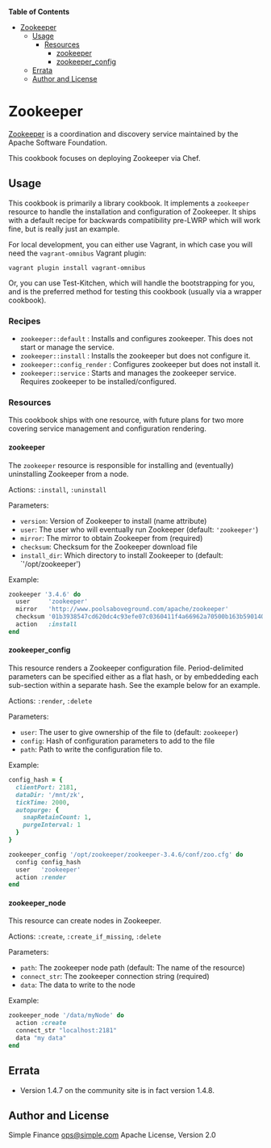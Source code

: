 **Table of Contents**

- [Zookeeper](#zookeeper)
  - [Usage](#usage)
    - [Resources](#resources)
      - [zookeeper](#zookeeper)
      - [zookeeper_config](#zookeeper_config)
  - [Errata](#errata)
  - [Author and License](#author-and-license)

# Zookeeper
[Zookeeper](http://zookeeper.apache.org/) is a coordination and discovery
service maintained by the Apache Software Foundation.

This cookbook focuses on deploying Zookeeper via Chef.

## Usage
This cookbook is primarily a library cookbook. It implements a `zookeeper`
resource to handle the installation and configuration of Zookeeper. It ships
with a default recipe for backwards compatibility pre-LWRP which will work
fine, but is really just an example.

For local development, you can either use Vagrant, in which case you will need
the `vagrant-omnibus` Vagrant plugin:

`vagrant plugin install vagrant-omnibus`

Or, you can use Test-Kitchen, which will handle the bootstrapping for you, and
is the preferred method for testing this cookbook (usually via a wrapper
cookbook).

### Recipes

 * `zookeeper::default` : Installs and configures zookeeper. This does not start or manage the service.
 * `zookeeper::install` : Installs the zookeeper but does not configure it.
 * `zookeeper::config_render` : Configures zookeeper but does not install it.
 * `zookeeper::service` : Starts and manages the zookeeper service. Requires zookeeper to be installed/configured.

### Resources
This cookbook ships with one resource, with future plans for two more covering
service management and configuration rendering.

#### zookeeper
The `zookeeper` resource is responsible for installing and (eventually)
uninstalling Zookeeper from a node.

Actions: `:install`, `:uninstall`

Parameters:
* `version`: Version of Zookeeper to install (name attribute)
* `user`: The user who will eventually run Zookeeper (default: `'zookeeper'`)
* `mirror`: The mirror to obtain Zookeeper from (required)
* `checksum`: Checksum for the Zookeeper download file
* `install_dir`: Which directory to install Zookeeper to (default:
  `'/opt/zookeeper')

Example:
``` ruby
zookeeper '3.4.6' do
  user     'zookeeper'
  mirror   'http://www.poolsaboveground.com/apache/zookeeper'
  checksum '01b3938547cd620dc4c93efe07c0360411f4a66962a70500b163b59014046994'
  action   :install
end
```

#### zookeeper_config
This resource renders a Zookeeper configuration file. Period-delimited
parameters can be specified either as a flat hash, or by embeddeding each
sub-section within a separate hash. See the example below for an example.

Actions: `:render`, `:delete`

Parameters:
* `user`: The user to give ownership of the file to (default: `zookeeper`)
* `config`: Hash of configuration parameters to add to the file
* `path`: Path to write the configuration file to.

Example:
``` ruby
config_hash = {
  clientPort: 2181, 
  dataDir: '/mnt/zk', 
  tickTime: 2000,
  autopurge: {
    snapRetainCount: 1,
    purgeInterval: 1
  }
}

zookeeper_config '/opt/zookeeper/zookeeper-3.4.6/conf/zoo.cfg' do
  config config_hash
  user   'zookeeper'
  action :render
end
```

#### zookeeper_node
This resource can create nodes in Zookeeper.

Actions: `:create`, `:create_if_missing`, `:delete`

Parameters:
* `path`: The zookeeper node path (default: The name of the resource)
* `connect_str`: The zookeeper connection string (required)
* `data`: The data to write to the node

Example:
``` ruby
zookeeper_node '/data/myNode' do
  action :create
  connect_str "localhost:2181"
  data "my data"
end
```

## Errata
* Version 1.4.7 on the community site is in fact version 1.4.8.

## Author and License
Simple Finance <ops@simple.com>
Apache License, Version 2.0

